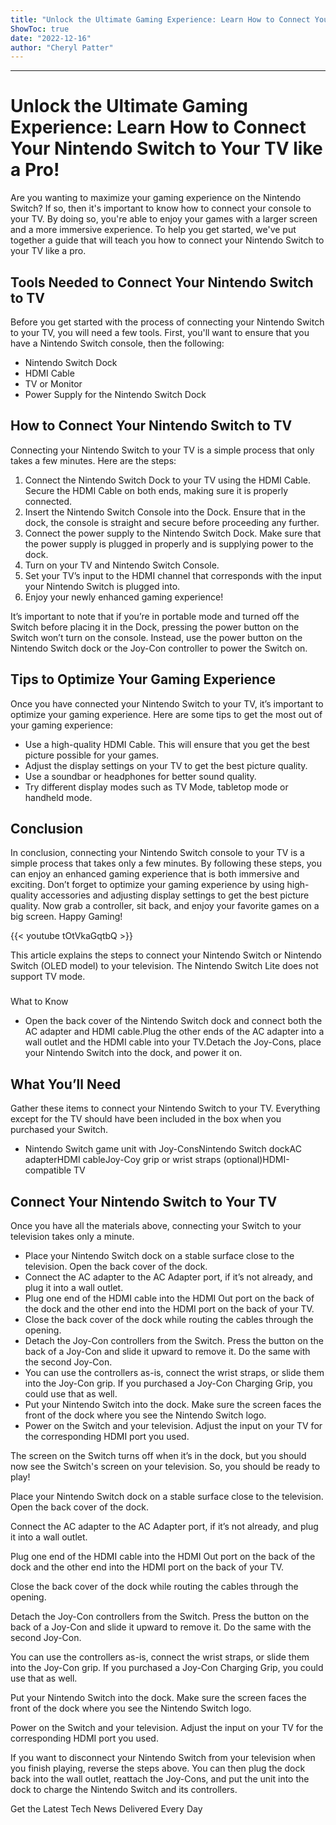 ```yaml
---
title: "Unlock the Ultimate Gaming Experience: Learn How to Connect Your Nintendo Switch to Your TV like a Pro!"
ShowToc: true 
date: "2022-12-16"
author: "Cheryl Patter"
---
```

*****
# Unlock the Ultimate Gaming Experience: Learn How to Connect Your Nintendo Switch to Your TV like a Pro!

Are you wanting to maximize your gaming experience on the Nintendo Switch? If so, then it's important to know how to connect your console to your TV. By doing so, you're able to enjoy your games with a larger screen and a more immersive experience. To help you get started, we've put together a guide that will teach you how to connect your Nintendo Switch to your TV like a pro.

## Tools Needed to Connect Your Nintendo Switch to TV

Before you get started with the process of connecting your Nintendo Switch to your TV, you will need a few tools. First, you'll want to ensure that you have a Nintendo Switch console, then the following:

- Nintendo Switch Dock
- HDMI Cable
- TV or Monitor
- Power Supply for the Nintendo Switch Dock

## How to Connect Your Nintendo Switch to TV

Connecting your Nintendo Switch to your TV is a simple process that only takes a few minutes. Here are the steps:

1. Connect the Nintendo Switch Dock to your TV using the HDMI Cable. Secure the HDMI Cable on both ends, making sure it is properly connected. 
2. Insert the Nintendo Switch Console into the Dock. Ensure that in the dock, the console is straight and secure before proceeding any further.
3. Connect the power supply to the Nintendo Switch Dock. Make sure that the power supply is plugged in properly and is supplying power to the dock.
4. Turn on your TV and Nintendo Switch Console.
5. Set your TV’s input to the HDMI channel that corresponds with the input your Nintendo Switch is plugged into.
6. Enjoy your newly enhanced gaming experience!

It’s important to note that if you’re in portable mode and turned off the Switch before placing it in the Dock, pressing the power button on the Switch won’t turn on the console. Instead, use the power button on the Nintendo Switch dock or the Joy-Con controller to power the Switch on.

## Tips to Optimize Your Gaming Experience

Once you have connected your Nintendo Switch to your TV, it’s important to optimize your gaming experience. Here are some tips to get the most out of your gaming experience:

- Use a high-quality HDMI Cable. This will ensure that you get the best picture possible for your games. 
- Adjust the display settings on your TV to get the best picture quality.
- Use a soundbar or headphones for better sound quality. 
- Try different display modes such as TV Mode, tabletop mode or handheld mode.

## Conclusion

In conclusion, connecting your Nintendo Switch console to your TV is a simple process that takes only a few minutes. By following these steps, you can enjoy an enhanced gaming experience that is both immersive and exciting. Don’t forget to optimize your gaming experience by using high-quality accessories and adjusting display settings to get the best picture quality. Now grab a controller, sit back, and enjoy your favorite games on a big screen. Happy Gaming!

{{< youtube tOtVkaGqtbQ >}} 




This article explains the steps to connect your Nintendo Switch or Nintendo Switch (OLED model) to your television. The Nintendo Switch Lite does not support TV mode.

 
### 
What to Know
 
- Open the back cover of the Nintendo Switch dock and connect both the AC adapter and HDMI cable.Plug the other ends of the AC adapter into a wall outlet and the HDMI cable into your TV.Detach the Joy-Cons, place your Nintendo Switch into the dock, and power it on.

 
##   What You’ll Need  
 

Gather these items to connect your Nintendo Switch to your TV. Everything except for the TV should have been included in the box when you purchased your Switch.

 
- Nintendo Switch game unit with Joy-ConsNintendo Switch dockAC adapterHDMI cableJoy-Coy grip or wrist straps (optional)HDMI-compatible TV

 
##   Connect Your Nintendo Switch to Your TV  
 

Once you have all the materials above, connecting your Switch to your television takes only a minute.

 
- Place your Nintendo Switch dock on a stable surface close to the television. Open the back cover of the dock.
 - Connect the AC adapter to the AC Adapter port, if it’s not already, and plug it into a wall outlet.
 - Plug one end of the HDMI cable into the HDMI Out port on the back of the dock and the other end into the HDMI port on the back of your TV.
 - Close the back cover of the dock while routing the cables through the opening.
 - Detach the Joy-Con controllers from the Switch. Press the button on the back of a Joy-Con and slide it upward to remove it. Do the same with the second Joy-Con.
 - You can use the controllers as-is, connect the wrist straps, or slide them into the Joy-Con grip. If you purchased a Joy-Con Charging Grip, you could use that as well.
 - Put your Nintendo Switch into the dock. Make sure the screen faces the front of the dock where you see the Nintendo Switch logo.
 - Power on the Switch and your television. Adjust the input on your TV for the corresponding HDMI port you used.

 

The screen on the Switch turns off when it’s in the dock, but you should now see the Switch's screen on your television. So, you should be ready to play!

 

Place your Nintendo Switch dock on a stable surface close to the television. Open the back cover of the dock.

 

Connect the AC adapter to the AC Adapter port, if it’s not already, and plug it into a wall outlet.

 

Plug one end of the HDMI cable into the HDMI Out port on the back of the dock and the other end into the HDMI port on the back of your TV.

 

Close the back cover of the dock while routing the cables through the opening.

 

Detach the Joy-Con controllers from the Switch. Press the button on the back of a Joy-Con and slide it upward to remove it. Do the same with the second Joy-Con.

 
You can use the controllers as-is, connect the wrist straps, or slide them into the Joy-Con grip. If you purchased a Joy-Con Charging Grip, you could use that as well.
 

Put your Nintendo Switch into the dock. Make sure the screen faces the front of the dock where you see the Nintendo Switch logo.

 

Power on the Switch and your television. Adjust the input on your TV for the corresponding HDMI port you used.

 

If you want to disconnect your Nintendo Switch from your television when you finish playing, reverse the steps above. You can then plug the dock back into the wall outlet, reattach the Joy-Cons, and put the unit into the dock to charge the Nintendo Switch and its controllers.

 

Get the Latest Tech News Delivered Every Day




